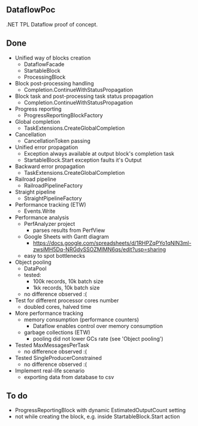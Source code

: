 DataflowPoc
---

.NET TPL Dataflow proof of concept.

Done
---

- Unified way of blocks creation
  - DataflowFacade
  - StartableBlock
  - ProcessingBlock
- Block post-processing handling
  - Completion.ContinueWithStatusPropagation
- Block task and post-processing task status propagation
  - Completion.ContinueWithStatusPropagation
- Progress reporting
  - ProgressReportingBlockFactory
- Global completion
  - TaskExtensions.CreateGlobalCompletion
- Cancellation
  - CancellationToken passing
- Unified error propagation
  - Exception always available at output block's completion task
  - StartableBlock.Start exception faults it's Output
- Backward error propagation
  - TaskExtensions.CreateGlobalCompletion
- Railroad pipeline
  - RailroadPipelineFactory
- Straight pipeline
  - StraightPipelineFactory
- Performance tracking (ETW)
  - Events.Write
- Performance analysis
  - PerfAnalyzer project
    - parses results from PerfView
  - Google Sheets with Gantt diagram
    - https://docs.google.com/spreadsheets/d/1RHPZqPYo1qNIN3ml-zwsiMH5Dq-NRGdvSSOZMlMN6qs/edit?usp=sharing
  - easy to spot bottlenecks
- Object pooling
  - DataPool
  - tested:
    - 100k records, 10k batch size
    - 1kk records, 10k batch size
  - no difference observed :(
- Test for different processor cores number
  - doubled cores, halved time
- More performance tracking
  - memory consumption (performance counters)
    - Dataflow enables control over memory consumption
  - garbage collections (ETW)
    - pooling did not lower GCs rate (see 'Object pooling')
- Tested MaxMessagesPerTask
  - no difference observed :(
- Tested SingleProducerConstrained
  - no difference observed :(
- Implement real-life scenario
  - exporting data from database to csv

To do
---

- ProgressReportingBlock with dynamic EstimatedOutputCount setting
 - not while creating the block, e.g. inside StartableBlock.Start action
